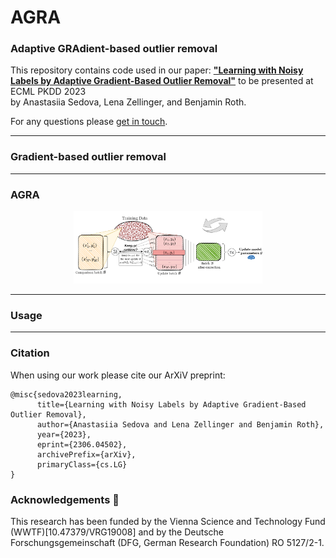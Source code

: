 # AGRA
### Adaptive GRAdient-based outlier removal


This repository contains code used in our paper:
**["Learning with Noisy Labels by Adaptive Gradient-Based Outlier Removal"](https://arxiv.org/pdf/2306.04502.pdf)**
to be presented at ECML PKDD 2023 </br>
by Anastasiia Sedova, Lena Zellinger, and Benjamin Roth. 

For any questions please [get in touch](mailto:anastasiia.sedova@univie.ac.at).

--- 

### Gradient-based outlier removal

--- 

### AGRA

<p align="center">
  <img src="agra.png" alt="AGRA" width="60%" height="60%">
</p>

---

### Usage 

---

### Citation

When using our work please cite our ArXiV preprint: 

```
@misc{sedova2023learning,
      title={Learning with Noisy Labels by Adaptive Gradient-Based Outlier Removal}, 
      author={Anastasiia Sedova and Lena Zellinger and Benjamin Roth},
      year={2023},
      eprint={2306.04502},
      archivePrefix={arXiv},
      primaryClass={cs.LG}
}
```

### Acknowledgements 💎

This research has been funded by the Vienna Science and Technology Fund (WWTF)[10.47379/VRG19008] and by the Deutsche Forschungsgemeinschaft (DFG, German Research Foundation) RO 5127/2-1.
